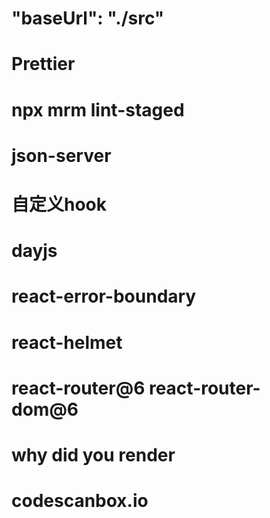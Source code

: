 # "baseUrl": "./src"

# Prettier

# npx mrm lint-staged

# json-server

# 自定义hook

# dayjs

# react-error-boundary

# react-helmet

# react-router@6 react-router-dom@6

# why did you render

# codescanbox.io